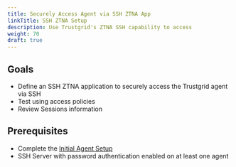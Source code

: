 ```yaml
---
title: Securely Access Agent via SSH ZTNA App
linkTitle: SSH ZTNA Setup
description: Use Trustgrid's ZTNA SSH capability to access 
weight: 70
draft: true
---
```


## Goals
- Define an SSH ZTNA application to securely access the Trustgrid agent via SSH
- Test using access policies
- Review Sessions information

## Prerequisites
- Complete the [Initial Agent Setup](/getting-started/trial/base-setup)
- SSH Server with password authentication enabled on at least one agent


